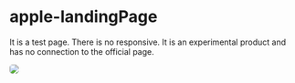 # apple-landingPage

It is a test page. 
There is no responsive. 
It is an experimental product and has no connection to the official page.

<img style="border-radius: 5px" src="https://github.com/SpadeyDev/apple-landingPage/assets/69716874/4fd8d8b9-2677-4f9a-adf4-18e12d4e18d7">
